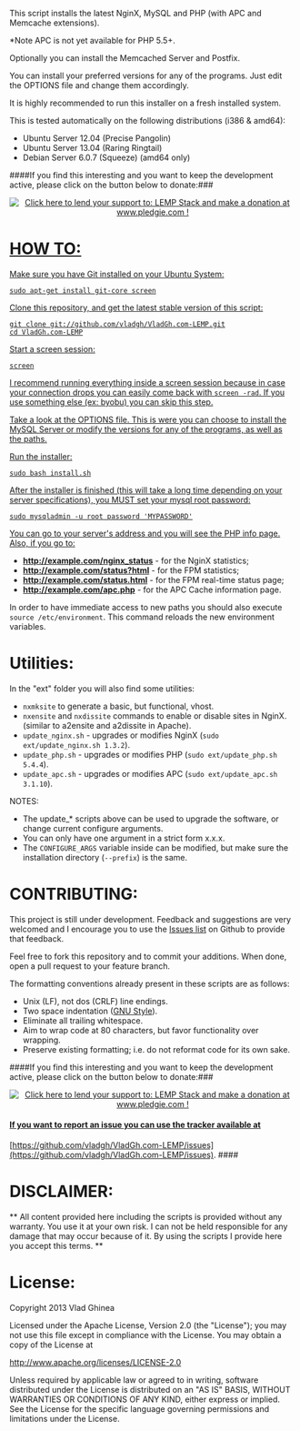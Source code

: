 This script installs the latest NginX, MySQL and PHP (with APC and
Memcache extensions).

*Note APC is not yet available for PHP 5.5+.

Optionally you can install the Memcached Server and Postfix.

You can install your preferred versions for any of the programs.
Just edit the OPTIONS file and change them accordingly.

It is highly recommended to run this installer on a fresh installed system.

This is tested automatically on the following distributions (i386 & amd64):
 * Ubuntu Server 12.04 (Precise Pangolin)
 * Ubuntu Server 13.04 (Raring Ringtail)
 * Debian Server 6.0.7 (Squeeze) (amd64 only)

####If you find this interesting and you want to keep the development active,
please click on the button below to donate:###
<div style="text-align: center;"><a href='http://www.pledgie.com/campaigns/16676'><img alt='Click here to lend your support to: LEMP Stack and make a donation at www.pledgie.com !' src='http://www.pledgie.com/campaigns/16676.png?skin_name=chrome' border='0' /></div>

# HOW TO: #

Make sure you have Git installed on your Ubuntu System:

    sudo apt-get install git-core screen

Clone this repository, and get the latest stable version of this script:

    git clone git://github.com/vladgh/VladGh.com-LEMP.git
    cd VladGh.com-LEMP

Start a screen session:

    screen

I recommend running everything inside a screen session because in case your
connection drops you can easily come back with `screen -rad`. If you use
something else (ex: byobu) you can skip this step.

Take a look at the OPTIONS file. This is were you can choose to install the
MySQL Server or modify the versions for any of the programs, as well as the
paths.

Run the installer:

    sudo bash install.sh

After the installer is finished (this will take a long time depending on your
server specifications), you MUST set your mysql root password:

    sudo mysqladmin -u root password 'MYPASSWORD'

You can go to your server's address and you will see the PHP info page.
Also, if you go to:

  * **http://example.com/nginx_status** - for the NginX statistics;
  * **http://example.com/status?html**  - for the FPM statistics;
  * **http://example.com/status.html**  - for the FPM real-time status page;
  * **http://example.com/apc.php**      - for the APC Cache information page.

In order to have immediate access to new paths you should also execute
`source /etc/environment`. This command reloads the new environment variables.

# Utilities: #
In the "ext" folder you will also find some utilities:

* `nxmksite` to generate a basic, but functional, vhost.
* `nxensite` and `nxdissite` commands to enable or disable sites in NginX.
(similar to a2ensite and a2dissite in Apache).
* `update_nginx.sh` - upgrades or modifies NginX (`sudo ext/update_nginx.sh 1.3.2`).
* `update_php.sh`   - upgrades or modifies PHP (`sudo ext/update_php.sh 5.4.4`).
* `update_apc.sh`   - upgrades or modifies APC (`sudo ext/update_apc.sh 3.1.10`).

NOTES:
  * The update_* scripts above can be used to upgrade the software, or change
  current configure arguments.
  * You can only have one argument in a strict form x.x.x.
  * The `CONFIGURE_ARGS` variable inside can be modified, but make sure the
  installation directory (`--prefix`) is the same.

# CONTRIBUTING: #
This project is still under development. Feedback and suggestions are very
welcomed and I encourage you to use the
[Issues list](https://github.com/vladgh/VladGh.com-LEMP/issues) on Github to
provide that feedback.

Feel free to fork this repository and to commit your additions. When done,
open a pull request to your feature branch.

The formatting conventions already present in these scripts are as follows:

* Unix (LF), not dos (CRLF) line endings.
* Two space indentation ([GNU Style](http://en.wikipedia.org/wiki/Indent_style#GNU_style)).
* Eliminate all trailing whitespace.
* Aim to wrap code at 80 characters, but favor functionality over wrapping.
* Preserve existing formatting; i.e. do not reformat code for its own sake.

####If you find this interesting and you want to keep the development active,
please click on the button below to donate:###
<div style="text-align: center;"><a href='http://www.pledgie.com/campaigns/16676'><img alt='Click here to lend your support to: LEMP Stack and make a donation at www.pledgie.com !' src='http://www.pledgie.com/campaigns/16676.png?skin_name=chrome' border='0' /></div>

#### If you want to report an issue you can use the tracker available at
[https://github.com/vladgh/VladGh.com-LEMP/issues](https://github.com/vladgh/VladGh.com-LEMP/issues). ####

# DISCLAIMER: #
** All content provided here including the scripts is provided without any
warranty. You use it at your own risk. I can not be held responsible for any
damage that may occur because of it. By using the scripts I provide here you
accept this terms. **

# License: #
Copyright 2013 Vlad Ghinea

Licensed under the Apache License, Version 2.0 (the "License");
you may not use this file except in compliance with the License.
You may obtain a copy of the License at

   http://www.apache.org/licenses/LICENSE-2.0

Unless required by applicable law or agreed to in writing, software
distributed under the License is distributed on an "AS IS" BASIS,
WITHOUT WARRANTIES OR CONDITIONS OF ANY KIND, either express or implied.
See the License for the specific language governing permissions and
limitations under the License.

